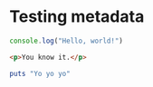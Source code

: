 # Testing metadata

```js title=JavaScript
console.log("Hello, world!")
```

```html title="This is HTML"
<p>You know it.</p>
```

```ruby x=1 y=2 z="foo bar"
puts "Yo yo yo"
```
